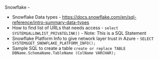 Snowflake - 

* Snowflake Data types - https://docs.snowflake.com/en/sql-reference/intro-summary-data-types
* How to find list of URLs that needs access - `select SYSTEM$ALLOWLIST_PRIVATELINK()` - Note: This is a SQL Statement
* Snowflake Platform Info to give network layer trust in Azure - `SELECT SYSTEM$GET_SNOWFLAKE_PLATFORM_INFO();`
* Sample SQL to create a table `create or replace TABLE DBName.SchemaName.TableName (ColName VARCHAR);`
